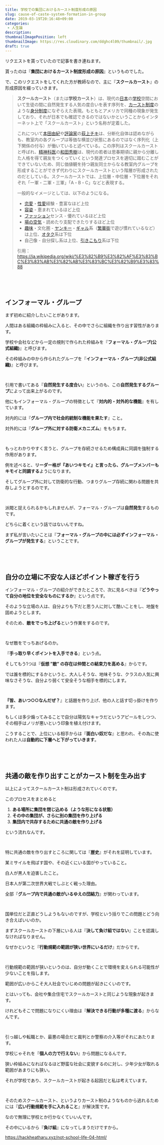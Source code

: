 ```yaml
---
title: 学校での集団におけるカースト制度形成の原因
slug: cause-of-caste-system-formation-in-group
date: 2019-03-19T20:16:48+09:00
categories: 
 - 人生論
description: 
thumbnailImagePosition: left
thumbnailImage: https://res.cloudinary.com/ddghc4l09/thumbnail/.jpg
draft: true
---
```


<!--more-->

リクエストを貰っていたので記事を書き連ねます。

貰ったのは『<strong>集団におけるカースト制度形成の原因</strong>』というものでした。

で、このリクエストをしてくれた方が教師なので、主に『<strong>スクールカースト</strong>』の形成原因を綴っていきます。
<blockquote><b>スクールカースト</b>（または<b>学校カースト</b><sup id="cite_ref-school_1-0" class="reference"></sup><sup id="cite_ref-gakkou_2-0" class="reference"></sup>）は、現代の<a title="日本" href="https://ja.wikipedia.org/wiki/%E6%97%A5%E6%9C%AC">日本</a>の<a title="学校" href="https://ja.wikipedia.org/wiki/%E5%AD%A6%E6%A0%A1">学校</a>空間において生徒の間に自然発生する人気の度合いを表す序列を、<a class="mw-redirect" title="カースト制度" href="https://ja.wikipedia.org/wiki/%E3%82%AB%E3%83%BC%E3%82%B9%E3%83%88%E5%88%B6%E5%BA%A6">カースト制度</a>のような<a title="身分制度" href="https://ja.wikipedia.org/wiki/%E8%BA%AB%E5%88%86%E5%88%B6%E5%BA%A6">身分制度</a>になぞらえた表現。もともとアメリカで同種の現象が発生しており<sup id="cite_ref-3" class="reference"></sup>、それが日本でも確認できるのではないかということからインターネット上で「スクールカースト」という名称が定着した<sup id="cite_ref-school_1-1" class="reference"></sup>。

これについて<a title="本田由紀" href="https://ja.wikipedia.org/wiki/%E6%9C%AC%E7%94%B0%E7%94%B1%E7%B4%80">本田由紀</a>や<a title="評論家" href="https://ja.wikipedia.org/wiki/%E8%A9%95%E8%AB%96%E5%AE%B6">評論家</a>の<a title="荻上チキ" href="https://ja.wikipedia.org/wiki/%E8%8D%BB%E4%B8%8A%E3%83%81%E3%82%AD">荻上チキ</a>は、分断化自体は認めながらも<sup id="cite_ref-9" class="reference"></sup>、教室内の各グループは等価な横並び状態にあるのではなく序列化（上下関係の付与）が働いていると述べている<sup id="cite_ref-FOOTNOTE本田201141-45_10-0" class="reference"></sup><sup id="cite_ref-FOOTNOTE荻上2008199-202_11-0" class="reference"></sup>。この序列はスクールカーストと呼ばれ、<a title="精神科医" href="https://ja.wikipedia.org/wiki/%E7%B2%BE%E7%A5%9E%E7%A7%91%E5%8C%BB">精神科医</a>の<a title="和田秀樹" href="https://ja.wikipedia.org/wiki/%E5%92%8C%E7%94%B0%E7%A7%80%E6%A8%B9">和田秀樹</a>は、現代の若者は思春期頃に親から分離した人格を得て親友をつくっていくという発達プロセスを適切に踏むことができていないため、同じ価値観を持つ親友同士からなる教室内グループを形成することができず代わりにスクールカーストという階層が形成されたのだとしている<sup id="cite_ref-FOOTNOTE和田2010172-173_12-0" class="reference"></sup>。スクールカーストでは、上位層・中位層・下位層をそれぞれ「一軍・二軍・三軍」「A・B・C」などと表現する<sup id="cite_ref-FOOTNOTE森口200743_13-0" class="reference"></sup>。

一般的なイメージとしては、以下のようになる<sup id="cite_ref-FOOTNOTE斎藤201120_14-0" class="reference"></sup>。
<ul>
 	<li><a title="恋愛" href="https://ja.wikipedia.org/wiki/%E6%81%8B%E6%84%9B">恋愛</a>・<a title="性愛" href="https://ja.wikipedia.org/wiki/%E6%80%A7%E6%84%9B">性愛</a>経験 - 豊富なほど上位</li>
 	<li><a class="mw-redirect" title="容姿" href="https://ja.wikipedia.org/wiki/%E5%AE%B9%E5%A7%BF">容姿</a> - 恵まれているほど上位</li>
 	<li><a title="ファッション" href="https://ja.wikipedia.org/wiki/%E3%83%95%E3%82%A1%E3%83%83%E3%82%B7%E3%83%A7%E3%83%B3">ファッション</a>センス - 優れているほど上位</li>
 	<li><a title="場の空気" href="https://ja.wikipedia.org/wiki/%E5%A0%B4%E3%81%AE%E7%A9%BA%E6%B0%97">場の空気</a> - 読めたり支配できたりするほど上位</li>
 	<li><a title="趣味" href="https://ja.wikipedia.org/wiki/%E8%B6%A3%E5%91%B3">趣味</a>・文化圏 - <a title="ヤンキー (不良少年)" href="https://ja.wikipedia.org/wiki/%E3%83%A4%E3%83%B3%E3%82%AD%E3%83%BC_(%E4%B8%8D%E8%89%AF%E5%B0%91%E5%B9%B4)">ヤンキー</a>・<a title="ギャル" href="https://ja.wikipedia.org/wiki/%E3%82%AE%E3%83%A3%E3%83%AB">ギャル</a>系（<a title="繁華街" href="https://ja.wikipedia.org/wiki/%E7%B9%81%E8%8F%AF%E8%A1%97">繁華街</a>で遊び慣れているなど）は上位<sup id="cite_ref-FOOTNOTE荻上2008152_15-0" class="reference"></sup>、<a class="mw-redirect" title="オタク" href="https://ja.wikipedia.org/wiki/%E3%82%AA%E3%82%BF%E3%82%AF">オタク</a>系は下位</li>
 	<li>自己像<sup id="cite_ref-16" class="reference"></sup> - 自分探し系は上位、<a title="引きこもり" href="https://ja.wikipedia.org/wiki/%E5%BC%95%E3%81%8D%E3%81%93%E3%82%82%E3%82%8A">引きこもり</a>系は下位<sup id="cite_ref-FOOTNOTE斎藤201124_17-0" class="reference"></sup></li>
</ul>
引用：<a href="https://ja.wikipedia.org/wiki/%E3%82%B9%E3%82%AF%E3%83%BC%E3%83%AB%E3%82%AB%E3%83%BC%E3%82%B9%E3%83%88">https://ja.wikipedia.org/wiki/%E3%82%B9%E3%82%AF%E3%83%BC%E3%83%AB%E3%82%AB%E3%83%BC%E3%82%B9%E3%83%88</a></blockquote>
&nbsp;

&nbsp;
<h2>インフォーマル・グループ</h2>
まず初めに紹介したいことがあります。

人間はある組織の枠組みに入ると、その中でさらに組織を作り出す習性があります。

学校や会社などから一定の規則で作られた枠組みを『<strong>フォーマル・グループ(公式組織)</strong>』と呼びます。

その枠組みの中から作られたグループを『<strong>インフォーマル・グループ(非公式組織)</strong>』と呼びます。

&nbsp;

引用で書いてある『<strong>自然発生する度合い</strong>』というのも、この<strong>自然発生するグループ</strong>によって出来上がるのです。

他にもインフォーマル・グループの特徴として『<strong>対内的・対外的な機能</strong>』を有しています。

対内的には『<strong>グループ内で社会的統制な機能を果たす</strong>』こと。

対外的には『<strong>グループ外に対する防衛メカニズム</strong>』をもちます。

&nbsp;

もっとわかりやすく言うと、グループを存続させるため構成員に同調を強制する作用があります。

例を述べると、<strong>リーダー格が『あいつキモイ』と言ったら、グループメンバーもキモイと同調する</strong>ようになります。

そしてグループ外に対して防衛的な行動、つまりグループ存続に関わる問題を共存しようとするのです。

&nbsp;

派閥と捉えられるかもしれませんが、フォーマル・グループは<strong>自然発生</strong>するものです。

どちらに着くという話ではないんですね。

まず私が言いたいことは『<strong>フォーマル・グループの中には必ずインフォーマル・グループが発生する</strong>』ということです。

&nbsp;

&nbsp;
<h2>自分の立場に不安な人ほどポイント稼ぎを行う</h2>
インフォーマル・グループの紹介ができたところで、次に見るべきは『<strong>どうやって自分の地位を安全なものにするか</strong>』という点です。

そのような立場の人は、自分よりも下だと思う人に対して酷いことをし、地盤を固めようとします。

そのため、<strong>敵をでっち上げる</strong>という作業をするのです。

&nbsp;

なぜ敵をでっちあげるのか。

『<strong>手っ取り早くポイントを入手できる</strong>』という点。

そしてもう1つは『<strong>仮想 ”敵” の存在は仲間との結束力を高める</strong>』からです。

では誰を標的にするかというと、大人しそうな、地味そうな、クラスの人気に興味なさそうな、自分より弱くて安全そうな相手を標的にします。

&nbsp;

<strong>『皆、あいつ○○なんだぜ？</strong>』と話題を作り上げ、他の人と話す切っ掛けを作ります。

もしくは多少煽ってみることで自分は陽気なキャラだというアピールをしつつ、その相手はノリが悪いという印象を植え付けます。

こうすることで、上位にいる相手からは『<strong>面白い奴だな</strong>』と思われ、その為に使われた人は<strong>自動的に下層へと下がっていきます</strong>。

&nbsp;

&nbsp;
<h2>共通の敵を作り出すことがカースト制を生み出す</h2>
以上によってスクールカースト制は形成されていくのです。

このプロセスをまとめると
<ol>
 	<li><strong>ある場所に集団を閉じ込める（ような形になる状態）</strong></li>
 	<li><strong>その中の集団が、さらに別の集団を作り上げる</strong></li>
 	<li><strong>集団内で共存するために共通の敵を作り上げる</strong></li>
</ol>
という流れなんです。

&nbsp;

特に共通の敵を作り出すところに関しては『<strong>歴史</strong>』がそれを証明しています。

某ミサイルを飛ばす国や、その近くにいる国がやっていること。

白人が黒人を迫害したこと。

日本人が第二次世界大戦でしぶとく戦った理由。

全部『<strong>グループ内で共通の敵がいるゆえの団結力</strong>』が関わっています。

&nbsp;

国単位だと正直どうしようもないのですが、学校という括りでこの問題とどう向き合えばいいのか。

まずスクールカーストの下層にいる人は『<strong>決して負け組ではない</strong>』ことを認識しなければなりません。

なぜかというと『<strong>行動規範の範囲が狭い世界にいるだけ</strong>』だからです。

&nbsp;

行動規範の範囲が狭いというのは、自分が動くことで環境を変えられる可能性が少ないことを指します。

範囲が広いからこそ大人社会でいじめの問題が起きにくいのです。

とはいっても、会社や集合住宅でスクールカーストと同じような現象が起きます。

けれどもそこで問題になりにくい理由は『<strong>解決できる行動が多種に渡る</strong>』からなんです。

&nbsp;

引っ越しや転職とか、最悪の場合だと裁判とか警察の介入等がそれにあたります。

学校じゃそれを『<strong>個人の力で行えない</strong>』から問題になるんです。

狭い枠組みになればなるほど野蛮な社会に変貌するのに対し、少年少女が取れる範囲があまりにも狭い。

それが学校であり、スクールカーストが起きる起因だと私は考えています。

&nbsp;

そのためスクールカースト、というよりカースト制のようなものから逃れるためには『<b>広い行動規範を手に入れること</b>』が解決策です。

なので無理に学校とか行かなくていいんです。

その中にいるから『<strong>負け組</strong>』になってしまうだけですから。

https://hackheatharu.xyz/not-school-life-04-html/
